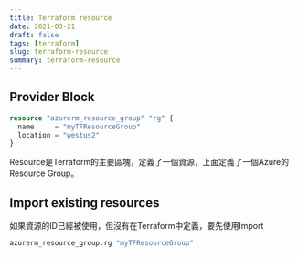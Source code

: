 ```yaml
---
title: Terraform resource
date: 2021-03-21
draft: false
tags: [terraform]
slug: terraform-resource
summary: terraform-resource
---
```


## Provider Block

```terraform
resource "azurerm_resource_group" "rg" {
  name     = "myTFResourceGroup"
  location = "westus2"
}
```

Resource是Terraform的主要區塊，定義了一個資源，上面定義了一個Azure的Resource Group。

## Import existing resources

如果資源的ID已經被使用，但沒有在Terraform中定義，要先使用Import

```bash
azurerm_resource_group.rg "myTFResourceGroup"
```
